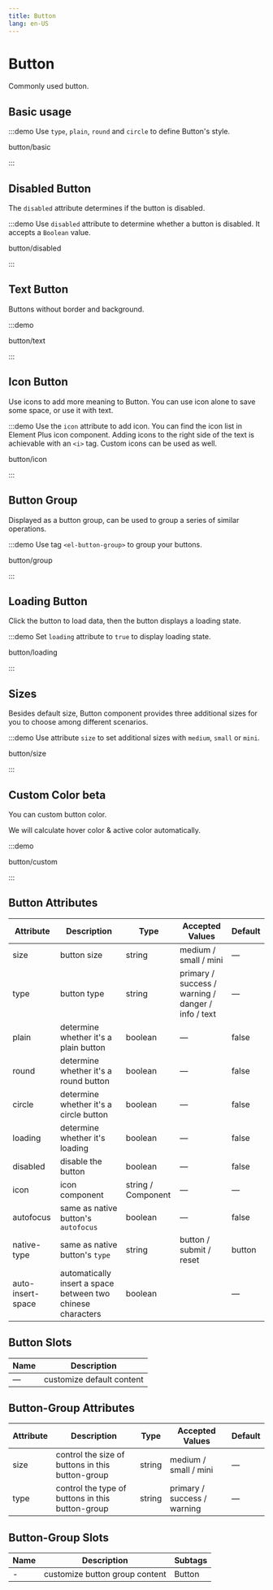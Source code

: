 ```yaml
---
title: Button
lang: en-US
---
```


# Button

Commonly used button.

## Basic usage

:::demo Use `type`, `plain`, `round` and `circle` to define Button's style.

button/basic

:::

## Disabled Button

The `disabled` attribute determines if the button is disabled.

:::demo Use `disabled` attribute to determine whether a button is disabled. It accepts a `Boolean` value.

button/disabled

:::

## Text Button

Buttons without border and background.

:::demo

button/text

:::

## Icon Button

Use icons to add more meaning to Button. You can use icon alone to save some space, or use it with text.

:::demo Use the `icon` attribute to add icon. You can find the icon list in Element Plus icon component. Adding icons to the right side of the text is achievable with an `<i>` tag. Custom icons can be used as well.

button/icon

:::

## Button Group

Displayed as a button group, can be used to group a series of similar operations.

:::demo Use tag `<el-button-group>` to group your buttons.

button/group

:::

## Loading Button

Click the button to load data, then the button displays a loading state.

:::demo Set `loading` attribute to `true` to display loading state.

button/loading

:::

## Sizes

Besides default size, Button component provides three additional sizes for you to choose among different scenarios.

:::demo Use attribute `size` to set additional sizes with `medium`, `small` or `mini`.

button/size

:::

## Custom Color <el-tag>beta</el-tag>

You can custom button color.

We will calculate hover color & active color automatically.

:::demo

button/custom

:::

## Button Attributes

| Attribute         | Description                                                 | Type               | Accepted Values                                    | Default |
| ----------------- | ----------------------------------------------------------- | ------------------ | -------------------------------------------------- | ------- |
| size              | button size                                                 | string             | medium / small / mini                              | —       |
| type              | button type                                                 | string             | primary / success / warning / danger / info / text | —       |
| plain             | determine whether it's a plain button                       | boolean            | —                                                  | false   |
| round             | determine whether it's a round button                       | boolean            | —                                                  | false   |
| circle            | determine whether it's a circle button                      | boolean            | —                                                  | false   |
| loading           | determine whether it's loading                              | boolean            | —                                                  | false   |
| disabled          | disable the button                                          | boolean            | —                                                  | false   |
| icon              | icon component                                              | string / Component | —                                                  | —       |
| autofocus         | same as native button's `autofocus`                         | boolean            | —                                                  | false   |
| native-type       | same as native button's `type`                              | string             | button / submit / reset                            | button  |
| auto-insert-space | automatically insert a space between two chinese characters | boolean            |                                                    | —       |

## Button Slots

| Name | Description               |
| ---- | ------------------------- |
| —    | customize default content |

## Button-Group Attributes

| Attribute | Description                                      | Type   | Accepted Values             | Default |
| --------- | ------------------------------------------------ | ------ | --------------------------- | ------- |
| size      | control the size of buttons in this button-group | string | medium / small / mini       | —       |
| type      | control the type of buttons in this button-group | string | primary / success / warning | —       |

## Button-Group Slots

| Name | Description                    | Subtags |
| ---- | ------------------------------ | ------- |
| -    | customize button group content | Button  |

<style lang="scss">
.example-showcase {
  .el-row {
    margin-bottom: 20px;
    align-items: baseline;

    &:last-child {
      margin-bottom: 0;
    }
  }
  .el-button + .el-button {
    margin-left: 10px;
  }
  .el-button-group {
    .el-button + .el-button {
      margin-left: 0;
    }

    & + .el-button-group {
      margin-left: 10px;
    }
  }
}

</style>
